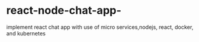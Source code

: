 # react-node-chat-app-
implement react chat app   with use of micro services,nodejs, react, docker, and kubernetes 
